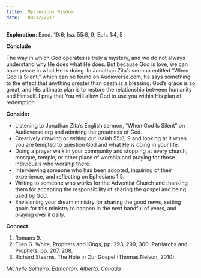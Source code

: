 ```yaml
---
title:  Mysterious Wisdom
date:   08/12/2017
---
```


**Exploration**: Exod. 19:6; Isa. 55:8, 9; Eph. 1:4, 5

**Conclude**

The way in which God operates is truly a mystery, and we do not always understand why He does what He does. But because God is love, we can have peace in what He is doing. In Jonathan Zita’s sermon entitled “When God Is Silent,” which can be found on Audioverse.com, he says something to the effect that anything greater than death is a blessing. God’s grace is so great, and His ultimate plan is to restore the relationship between humanity and Himself. I pray that You will allow God to use you within His plan of redemption.

**Consider**

- Listening to Jonathan Zita’s English sermon, “When God Is Silent” on Audioverse.org and admiring the greatness of God.
- Creatively drawing or writing out Isaiah 55:8, 9 and looking at it when you are tempted to question God and what He is doing in your life.
- Doing a prayer walk in your community and stopping at every church, mosque, temple, or other place of worship and praying for those individuals who worship there.
- Interviewing someone who has been adopted, inquiring of their experience, and reflecting on Ephesians 1:5.
- Writing to someone who works for the Adventist Church and thanking them for accepting the responsibility of sharing the gospel and being used by God.
- Envisioning your dream ministry for sharing the good news, setting goals for this ministry to happen in the next handful of years, and praying over it daily.

**Connect**

1. Romans 9.
2. Ellen G. White, Prophets and Kings, pp. 293, 299, 300; Patriarchs and Prophets, pp. 207, 208.
3. Richard Stearns, The Hole in Our Gospel (Thomas Nelson, 2010).

_Michelle Solheiro, Edmonton, Alberta, Canada_
